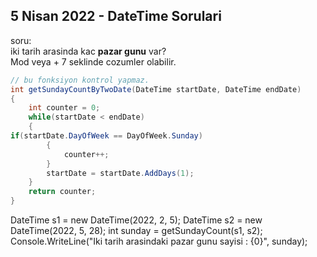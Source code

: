 ## 5 Nisan 2022 - DateTime Sorulari

soru:  
iki tarih arasinda kac **pazar gunu** var?  
Mod veya + 7 seklinde cozumler olabilir. 

```c#
// bu fonksiyon kontrol yapmaz.
int getSundayCountByTwoDate(DateTime startDate, DateTime endDate)
{
    int counter = 0;
    while(startDate < endDate)
    {
if(startDate.DayOfWeek == DayOfWeek.Sunday)
        {
            counter++;
        }    
        startDate = startDate.AddDays(1);
    }
    return counter;
}
```
DateTime s1 = new DateTime(2022, 2, 5);
DateTime s2 = new DateTime(2022, 5, 28);
int sunday = getSundayCount(s1, s2);
Console.WriteLine("Iki tarih arasindaki pazar gunu sayisi : {0}", sunday);
